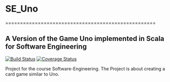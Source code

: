 # SE_Uno
===================================================
## A Version of the Game Uno implemented in Scala for Software Engineering

[![Build Status](https://travis-ci.com/moritzknauer/Se_Uno.svg?branch=master)](https://travis-ci.com/moritzknauer/Se_Uno)
[![Coverage Status](https://coveralls.io/repos/github/moritzknauer/Se_Uno/badge.svg?branch=master)](https://coveralls.io/github/moritzknauer/Se_Uno?branch=master)

Project for the course Software-Engineering. The Project is about creating a card game similar to Uno.
